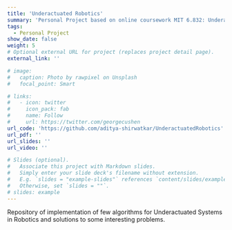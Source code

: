 ```yaml
---
title: 'Underactuated Robotics'
summary: 'Personal Project based on online coursework MIT 6.832: Underactuated Robotics by Dr. Russ Tedrake'
tags:
  - Personal Project
show_date: false
weight: 5
# Optional external URL for project (replaces project detail page).
external_link: ''

# image:
#   caption: Photo by rawpixel on Unsplash
#   focal_point: Smart

# links:
#   - icon: twitter
#     icon_pack: fab
#     name: Follow
#     url: https://twitter.com/georgecushen
url_code: 'https://github.com/aditya-shirwatkar/UnderactuatedRobotics'
url_pdf: ''
url_slides: ''
url_video: ''

# Slides (optional).
#   Associate this project with Markdown slides.
#   Simply enter your slide deck's filename without extension.
#   E.g. `slides = "example-slides"` references `content/slides/example-slides.md`.
#   Otherwise, set `slides = ""`.
# slides: example
---
```


Repository of implementation of few algorithms for Underactuated Systems in Robotics and solutions to some interesting problems.